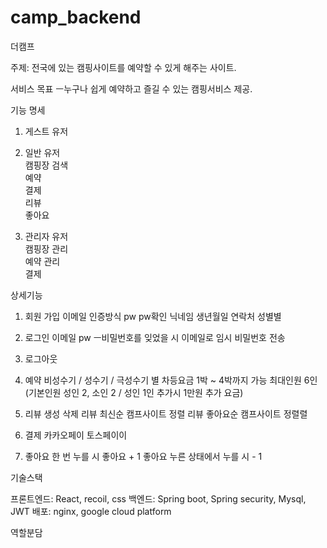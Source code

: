 # camp_backend

더캠프

주제: 전국에 있는 캠핑사이트를 예약할 수 있게 해주는 사이트.


서비스 목표 
ㅡ누구나 쉽게 예약하고 즐길 수 있는 캠핑서비스 제공.




기능 명세

1. 게스트 유저


2. 일반 유저 
<br>캠핑장 검색
<br>예약
<br>결제
<br>리뷰
<br>좋아요

3. 관리자 유저
<br>캠핑장 관리
<br>예약 관리
<br>결제





상세기능

1. 회원 가입
이메일 인증방식
pw
pw확인
닉네임
생년월일
연락처
성별별

2. 로그인
이메일
pw
ㅡ비밀번호를 잊었을 시 이메일로 임시 비밀번호 전송

3. 로그아웃

4. 예약
비성수기 / 성수기 / 극성수기 별 차등요금
1박 ~ 4박까지 가능
최대인원 6인 (기본인원 성인 2, 소인 2 / 성인 1인 추가시 1만원 추가 요금)


5. 리뷰
생성
삭제
리뷰 최신순 캠프사이트 정렬
리뷰 좋아요순 캠프사이트 정렬렬

6. 결제
카카오페이
토스페이이

7. 좋아요
한 번 누를 시 좋아요 + 1
좋아요 누른 상태에서 누를 시 - 1



기술스택

프론트엔드: React, recoil, css
백엔드: Spring boot, Spring security, Mysql, JWT
배포: nginx, google cloud platform

역할분담



